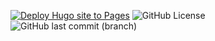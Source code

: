 [![Deploy Hugo site to Pages](https://github.com/ready-a-years/hugo_blog/actions/workflows/hugo.yml/badge.svg)](https://github.com/ready-a-years/hugo_blog/actions/workflows/hugo.yml)
![GitHub License](https://img.shields.io/github/license/ready-a-years/hugo_blog)
![GitHub last commit (branch)](https://img.shields.io/github/last-commit/ready-a-years/hugo_blog)
